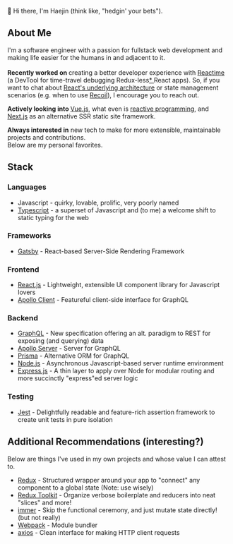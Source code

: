 👋  Hi there, I'm Haejin (think like, "hedgin' your bets").

## About Me

I'm a software engineer with a passion for fullstack web development and making life easier for the humans in and adjacent to it. <br /><br />
<b>Recently worked on </b>creating a better developer experience with [Reactime](https://github.com/open-source-labs/reactime) (a DevTool for time-travel debugging Redux-less[* ](https://chrome.google.com/webstore/detail/redux-devtools/lmhkpmbekcpmknklioeibfkpmmfibljd?hl=en) React apps). So, if you want to chat about [React's underlying architecture](https://github.com/acdlite/react-fiber-architecture) or state management scenarios (e.g. when to use [Recoil](https://recoiljs.org/)), I encourage you to reach out.

<b> Actively looking into </b> [Vue.js](https://vuejs.org/), what even is [reactive programming](http://reactivex.io/), and [Next.js](https://nextjs.org/) as an alternative SSR static site framework.

<b>Always interested in</b> new tech to make for more extensible, maintainable projects and contributions. <br />
Below are my personal favorites.

## Stack

### Languages
- Javascript - quirky, lovable, prolific, very poorly named
- [Typescript](https://www.typescriptlang.org/) - a superset of Javascript and (to me) a welcome shift to static typing for the web

### Frameworks
- [Gatsby](https://www.gatsbyjs.com/) - React-based Server-Side Rendering Framework 

### Frontend
- [React.js](https://reactjs.org/) - Lightweight, extensible UI component library for Javascript lovers
- [Apollo Client](https://www.apollographql.com/docs/react/) - Featureful client-side interface for GraphQL 

### Backend
- [GraphQL](https://graphql.org/) - New specification offering an alt. paradigm to REST for exposing (and querying) data
- [Apollo Server](https://www.apollographql.com/docs/apollo-server/) - Server for GraphQL
- [Prisma](https://www.prisma.io/) - Alternative ORM for GraphQL
- [Node.js](https://nodejs.org/en/about/) - Asynchronous Javascript-based server runtime environment
- [Express.js](https://expressjs.com/) - A thin layer to apply over Node for modular routing and more succinctly "express"ed server logic

### Testing
-  [Jest](https://jestjs.io/) - Delightfully readable and feature-rich assertion framework to create unit tests in pure isolation


## Additional Recommendations (interesting?)
Below are things I've used in my own projects and whose value I can attest to.

- [Redux](https://redux.js.org/) - Structured wrapper around your app to "connect" any component to a global state (Note: use wisely)
- [Redux Toolkit](https://redux-toolkit.js.org/) - Organize verbose boilerplate and reducers into neat "slices" and more!
- [immer](https://immerjs.github.io/immer/docs/introduction) - Skip the functional ceremony, and just mutate state directly! (but not really)
- [Webpack](https://webpack.js.org/) - Module bundler
- [axios](https://www.npmjs.com/package/axios) - Clean interface for making HTTP client requests

<!--
**haejinjo/haejinjo** is a ✨ _special_ ✨ repository because its `README.md` (this file) appears on your GitHub profile.

Here are some ideas to get you started:

- 🔭 I’m currently working on ...
- 🌱 I’m currently learning ...
- 👯 I’m looking to collaborate on ...
- 🤔 I’m looking for help with ...
- 💬 Ask me about ...
- 📫 How to reach me: ...
- 😄 Pronouns: ...
- ⚡ Fun fact: ...
-->
